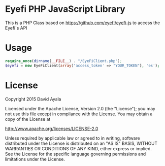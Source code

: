 # Eyefi PHP JavaScript Library
This is a PHP Class based on https://github.com/eyefi/eyefi-js to access the Eyefi´s API

# Usage
```php
require_once(dirname(__FILE__) . "/EyeFiClient.php");
$eyefi = new EyeFiClient(array('access_token' => "YOUR_TOKEN"), 'es');
```

# License
Copyright 2015 David Ayala

Licensed under the Apache License, Version 2.0 (the "License");
you may not use this file except in compliance with the License.
You may obtain a copy of the License at

   http://www.apache.org/licenses/LICENSE-2.0

Unless required by applicable law or agreed to in writing, software
distributed under the License is distributed on an "AS IS" BASIS,
WITHOUT WARRANTIES OR CONDITIONS OF ANY KIND, either express or implied.
See the License for the specific language governing permissions and
limitations under the License.
